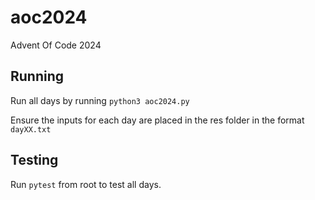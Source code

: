 # aoc2024
Advent Of Code 2024

## Running

Run all days by running `python3 aoc2024.py`

Ensure the inputs for each day are placed in the res folder in the format `dayXX.txt`

## Testing

Run `pytest` from root to test all days.
